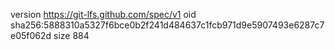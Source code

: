 version https://git-lfs.github.com/spec/v1
oid sha256:5888310a5327f6bce0b2f241d484637c1fcb971d9e5907493e6287c7e05f062d
size 884
